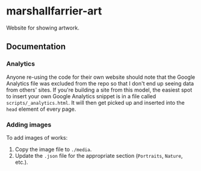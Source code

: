 marshallfarrier-art
=
Website for showing artwork.

Documentation
---
### Analytics
Anyone re-using the code for their own website should note that the Google Analytics file
was excluded from the repo so that I don't end up seeing data from others' sites.
If you're building a site from this model, the easiest spot to insert your own Google Analytics snippet
is in a file called `scripts/_analytics.html`. It will then get picked up and inserted into the `head` element
of every page.

### Adding images
To add images of works:

1. Copy the image file to `./media`.
1. Update the `.json` file for the appropriate section (`Portraits`, `Nature`, etc.).

